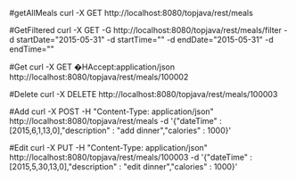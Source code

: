 #getAllMeals
curl -X GET http://localhost:8080/topjava/rest/meals

#GetFiltered
curl -X GET -G http://localhost:8080/topjava/rest/meals/filter -d startDate="2015-05-31" -d startTime="" -d endDate="2015-05-31" -d endTime=""

#Get
curl -X GET �HAccept:application/json http://localhost:8080/topjava/rest/meals/100002

#Delete
curl -X DELETE http://localhost:8080/topjava/rest/meals/100003

#Add
curl -X POST -H "Content-Type: application/json" http://localhost:8080/topjava/rest/meals -d '{"dateTime" : [2015,6,1,13,0],"description" : "add dinner","calories" : 1000}'

#Edit
curl -X PUT -H "Content-Type: application/json" http://localhost:8080/topjava/rest/meals/100003 -d '{"dateTime" : [2015,5,30,13,0],"description" : "edit dinner","calories" : 1000}'